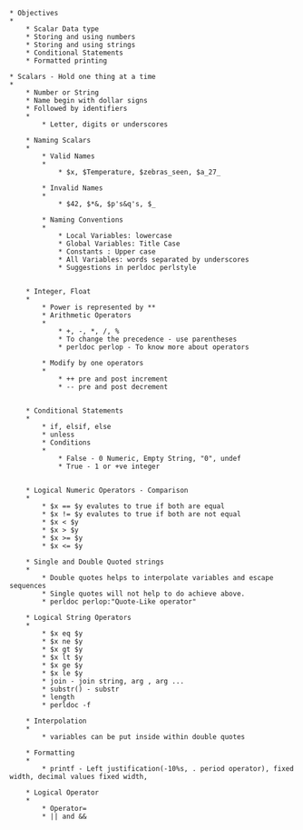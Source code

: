 
	* Objectives
	* 
		* Scalar Data type
		* Storing and using numbers
		* Storing and using strings
		* Conditional Statements
		* Formatted printing

	* Scalars - Hold one thing at a time
	* 
		* Number or String
		* Name begin with dollar signs
		* Followed by identifiers
		* 
			* Letter, digits or underscores

		* Naming Scalars
		* 
			* Valid Names
			* 
				* $x, $Temperature, $zebras_seen, $a_27_ 

			* Invalid Names
			* 
				* $42, $*&, $p's&q's, $_

			* Naming Conventions
			* 
				* Local Variables: lowercase
				* Global Variables: Title Case
				* Constants : Upper case
				* All Variables: words separated by underscores
				* Suggestions in perldoc perlstyle


		* Integer, Float 
		* 
			* Power is represented by **
			* Arithmetic Operators
			* 
				* +, -, *, /, %
				* To change the precedence - use parentheses
				* perldoc perlop - To know more about operators

			* Modify by one operators
			* 
				* ++ pre and post increment
				* -- pre and post decrement


		* Conditional Statements
		* 
			* if, elsif, else
			* unless
			* Conditions 
			* 
				* False - 0 Numeric, Empty String, "0", undef
				* True - 1 or +ve integer


		* Logical Numeric Operators - Comparison
		* 
			* $x == $y evalutes to true if both are equal
			* $x != $y evalutes to true if both are not equal
			* $x < $y
			* $x > $y
			* $x >= $y
			* $x <= $y

		* Single and Double Quoted strings
		* 
			* Double quotes helps to interpolate variables and escape sequences
			* Single quotes will not help to do achieve above.
			* perldoc perlop:"Quote-Like operator"

		* Logical String Operators
		* 
			* $x eq $y
			* $x ne $y
			* $x gt $y
			* $x lt $y
			* $x ge $y
			* $x le $y
			* join - join string, arg , arg ...
			* substr() - substr
			* length
			* perldoc -f 

		* Interpolation
		* 
			* variables can be put inside within double quotes

		* Formatting
		* 
			* printf - Left justification(-10%s, . period operator), fixed width, decimal values fixed width,

		* Logical Operator
		* 
			* Operator=
			* || and &&




